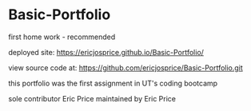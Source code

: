 # Basic-Portfolio
first home work - recommended 




deployed site: https://ericjosprice.github.io/Basic-Portfolio/

view source code at: https://github.com/ericjosprice/Basic-Portfolio.git

this portfolio was the first assignment in UT's coding bootcamp

sole contributor Eric Price
maintained by Eric Price

